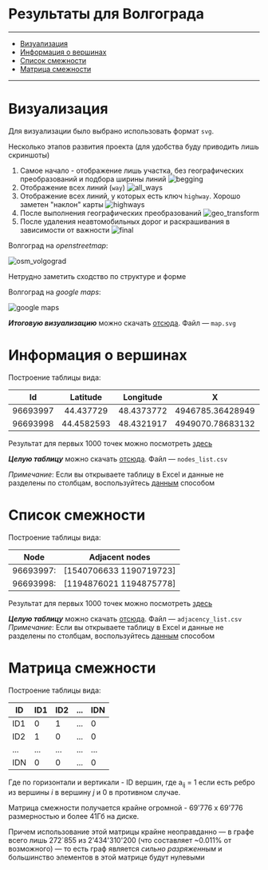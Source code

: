 # Результаты для Волгограда

___

* [Визуализация](#визуализация)
* [Информация о вершинах](#информация-о-вершинах)
* [Список смежности](#список-смежности)
* [Матрица смежности](#матрица-смежности)

___

# Визуализация

Для визуализации было выбрано использовать формат `svg`.

Несколько этапов развития проекта (для удобства буду приводить лишь скриншоты)

1. Самое начало - отображение лишь участка, без географических преобразований и подбора ширины линий 
![begging](resources/begging.jpg)
2. Отображение всех линий (`way`) 
![all_ways](resources/all_ways.jpg)
3. Отображение всех линий, у которых есть ключ `highway`. Хорошо заметен "наклон" карты 
![highways](resources/highways.jpg)
4. После выполнения географических преобразований 
![geo_transform](resources/geo_transform.png)
5. После удаления неавтомобильных дорог и раскрашивания в зависимости от важности
![final](resources/volgograd.png)

Волгоград на _openstreetmap_:  

![osm_volgograd](resources/osm_volgograd.png) 

Нетрудно заметить сходство по структуре и форме

Волгоград на _google maps_:  

![google maps](resources/google_maps.png)

*__Итоговую визуализацию__* можно скачать [отсюда](https://github.com/bruce-willis/City-Roads/releases). Файл — `map.svg`

# Информация о вершинах

Построение таблицы вида:

|    Id    |  Latitude  |  Longitude |         X        |         Y        |
|:--------:|:----------:|:----------:|:----------------:|:----------------:|
| 96693997 |  44.437729 | 48.4373772 | 4946785.36428949 | 6147942.00763009 |
| 96693998 | 44.4582593 | 48.4321917 | 4949070.78683132 | 6147074.54120628 |

Результат для первых 1000 точек можно посмотреть [здесь](../src/Output/nodes_list.csv)

*__Целую таблицу__* можно скачать [отсюда](https://github.com/bruce-willis/City-Roads/releases). Файл — `nodes_list.csv`  

*Примечание*: Если вы открываете таблицу в Excel и данные не разделены по столбцам, воспользуйтесь [данным](https://superuser.com/questions/606272/how-to-get-excel-to-interpret-the-comma-as-a-default-delimiter-in-csv-files/686415#686415) способом

# Список смежности

Построение таблицы вида:

|    Node   |      Adjacent nodes     |
|:---------:|:-----------------------:|
| 96693997: | [1540706633 1190719723] |
| 96693998: | [1194876021 1194875778] |

Результат для первых 1000 точек можно посмотреть [здесь](../src/Output/adjacency_list.csv)

*__Целую таблицу__* можно скачать [отсюда](https://github.com/bruce-willis/City-Roads/releases). Файл — `adjacency_list.csv`  
*Примечание*: Если вы открываете таблицу в Excel и данные не разделены по столбцам, воспользуйтесь [данным](https://superuser.com/questions/606272/how-to-get-excel-to-interpret-the-comma-as-a-default-delimiter-in-csv-files/686415#686415) способом

# Матрица смежности

Построение таблицы вида: 

| ID  	| ID1 	| ID2 	| ... 	| IDN 	|
|-----	|-----	|-----	|-----	|-----	|
| ID1 	| 0   	| 1   	| ... 	| 0   	|
| ID2 	| 1   	| 0   	| ... 	| 0   	|
| ... 	| ... 	| ... 	| ... 	| ... 	|
| IDN 	| 0   	| 0   	| ... 	| 0   	|

Где по горизонтали и вертикали - ID вершин, где a<sub>ij</sub> = 1 если есть ребро из вершины *i* в вершину *j* и 0 в противном случае.

Матрица смежности получается крайне огромной - 69'776 x 69'776 размерностью и более 41Гб на диске.

Причем использование этой матрицы крайне неоправданно — в графе всего лишь 272`855 из 2'434'310'200 (что составляет ~0.011% от возможного) — то есть граф является *сильно разряженным* и большинство элементов в этой матрице будут нулевыми
